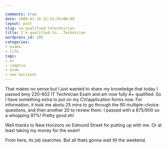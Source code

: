 ```yaml
---

comments: true
date: 2008-01-16 22:31:55+00:00
layout: post
slug: im-qualified-totechnician
title: I'm qualified to...Technician
wordpress_id: 105
categories:
- exams
- life
tags:
- a+
- comptia
- exam
- new horizons
---
```


That makes no sense but I just wanted to share my knowledge that today I passed bmy 220-602 IT Technician Exam and am now fully A+ qualified. So I have something extra to put on my CV/application forms now.
For information, it took me abotu 25 mins to go through the 90 multiple-choice questions, and then another 20 to review them. I passed with a 875/900 so a whopping 97%! Pretty good eh!




Well thanks to New Horizons on Edmund Street for putting up with me. Or at least taking my money for the exam!




From here, its job searches. But all thats gonna wait till the weekend.
